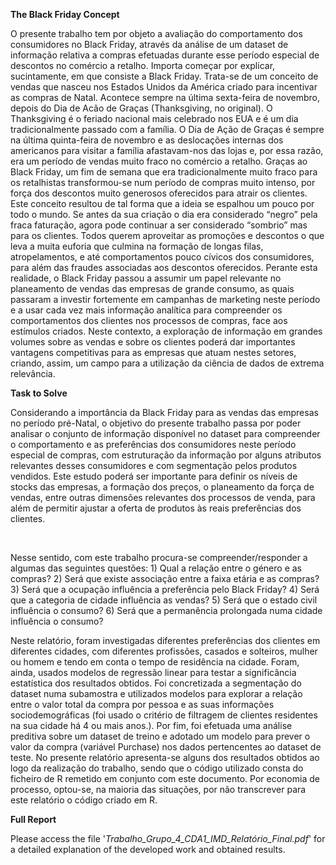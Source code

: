 **The Black Friday Concept**

O presente trabalho tem por objeto a avaliação do comportamento dos consumidores no Black Friday, através da análise de um dataset de informação relativa a compras efetuadas durante esse período especial de descontos no comércio a retalho. Importa começar por explicar, sucintamente, em que consiste a Black Friday. Trata-se de um conceito de vendas que nasceu nos Estados Unidos da América criado para incentivar as compras de Natal. Acontece sempre na última sexta-feira de novembro, depois do Dia de Acão de Graças (Thanksgiving, no original). O Thanksgiving é o feriado nacional mais celebrado nos EUA e é um dia tradicionalmente passado com a família. O Dia de Ação de Graças é sempre na última quinta-feira de novembro e as deslocações internas dos americanos para visitar a família afastavam-nos das lojas e, por essa razão, 
era um período de vendas muito fraco no comércio a retalho. Graças ao Black Friday, um fim de semana que era tradicionalmente muito fraco para os retalhistas transformou-se num período de compras muito intenso, por força dos descontos muito generosos oferecidos para atrair os clientes. Este conceito resultou de tal forma que a ideia se espalhou um pouco por todo o mundo. Se antes da sua criação o dia era considerado “negro” pela fraca faturação, agora pode continuar a ser considerado “sombrio” mas para os clientes. Todos querem aproveitar as promoções e descontos o que leva a muita euforia que culmina na formação de longas filas, atropelamentos, e até comportamentos pouco cívicos dos consumidores, para além das fraudes associadas aos descontos oferecidos. Perante esta realidade, o Black Friday passou a assumir um papel relevante no 
planeamento de vendas das empresas de grande consumo, as quais passaram a investir fortemente em campanhas de marketing neste período e a usar cada vez mais informação analítica para compreender os comportamentos dos clientes nos processos de compras, face aos estímulos criados. Neste contexto, a exploração de informação em grandes volumes sobre as vendas e sobre os clientes poderá dar importantes vantagens competitivas para as empresas que atuam nestes setores, criando, assim, um campo para a utilização da ciência de dados de extrema relevância. 


**Task to Solve**

Considerando a importância da Black Friday para as vendas das empresas no período pré-Natal, o objetivo do presente trabalho passa por poder analisar o conjunto de informação disponível no dataset para compreender o comportamento e as preferências dos consumidores neste período especial de compras, com estruturação da informação por alguns atributos relevantes desses consumidores e com segmentação pelos produtos vendidos. 
Este estudo poderá ser importante para definir os níveis de stocks das empresas, a formação dos preços, o planeamento da força de vendas, entre outras dimensões relevantes dos processos de venda, para além de permitir ajustar a oferta de produtos às reais preferências dos clientes. 

<br>

Nesse sentido, com este trabalho procura-se compreender/responder a algumas das seguintes questões: 
    1) Qual a relação entre o género e as compras? 
    2) Será que existe associação entre a faixa etária e as compras? 
    3) Será que a ocupação influência a preferência pelo Black Friday? 
    4) Será que a categoria de cidade influência as vendas? 
    5) Será que o estado civil influência o consumo? 
    6) Será que a permanência prolongada numa cidade influência o consumo? 

Neste relatório, foram investigadas diferentes preferências dos clientes em diferentes cidades, com diferentes profissões, casados e solteiros, mulher ou homem e tendo em conta o tempo de residência na cidade. Foram, ainda, usados modelos de regressão linear para testar a significância estatística dos resultados obtidos. Foi concretizada a segmentação do dataset numa subamostra e utilizados modelos para explorar a relação entre o valor total da compra por pessoa e as suas informações sociodemográficas (foi usado o critério de filtragem de clientes residentes na sua cidade há 4 ou mais anos.). Por fim, foi efetuada uma análise preditiva sobre um dataset de treino e adotado um modelo para prever o valor da compra (variável Purchase) nos dados pertencentes ao dataset de teste. No presente relatório apresenta-se alguns dos resultados obtidos ao logo da realização do trabalho, sendo que o código utilizado consta do ficheiro de R remetido em conjunto com este documento. Por economia de processo, optou-se, na maioria das situações, por não transcrever para este relatório o código criado em R.


**Full Report**

Please access the file '*Trabalho_Grupo_4_CDA1_IMD_Relatório_Final.pdf*' for a detailed explanation of the developed work and obtained results.
